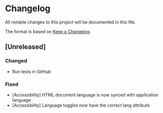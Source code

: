 # Changelog

All notable changes to this project will be documented in this file.

The format is based on [Keep a Changelog](https://keepachangelog.com/en/1.0.0/).

## [Unreleased]

### Changed 

- Run tests in GitHub

### Fixed

- [Accessibility] HTML document language is now synced with application language
- [Accessibility] Language toggles now have the correct lang attribute
